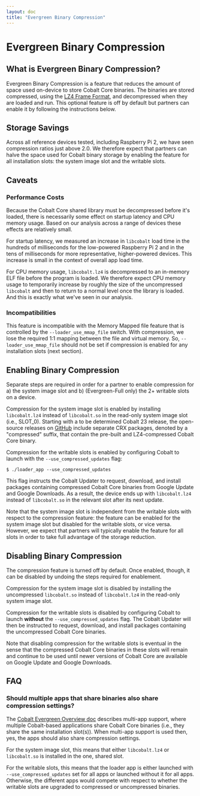 ```yaml
---
layout: doc
title: "Evergreen Binary Compression"
---
```

# Evergreen Binary Compression

## What is Evergreen Binary Compression?

Evergreen Binary Compression is a feature that reduces the amount of space used
on-device to store Cobalt Core binaries. The binaries are stored compressed,
using the
[LZ4 Frame Format](https://github.com/lz4/lz4/blob/dev/doc/lz4_Frame_format.md),
and decompressed when they are loaded and run. This optional feature is off by
default but partners can enable it by following the instructions below.

## Storage Savings

Across all reference devices tested, including Raspberry Pi 2, we have seen
compression ratios just above 2.0. We therefore expect that partners can halve
the space used for Cobalt binary storage by enabling the feature for all
installation slots: the system image slot and the writable slots.

## Caveats

### Performance Costs

Because the Cobalt Core shared library must be decompressed before it's loaded,
there is necessarily some effect on startup latency and CPU memory usage. Based
on our analysis across a range of devices these effects are relatively small.

For startup latency, we measured an increase in `libcobalt` load time in the
hundreds of milliseconds for the low-powered Raspberry Pi 2 and in the tens of
milliseconds for more representative, higher-powered devices. This increase is
small in the context of overall app load time.

For CPU memory usage, `libcobalt.lz4` is decompressed to an in-memory ELF file
before the program is loaded. We therefore expect CPU memory usage to
temporarily increase by roughly the size of the uncompressed `libcobalt` and
then to return to a normal level once the library is loaded. And this is exactly
what we've seen in our analysis.

### Incompatibilities

This feature is incompatible with the Memory Mapped file feature that is
controlled by the `--loader_use_mmap_file` switch. With compression, we lose the
required 1:1 mapping between the file and virtual memory. So,
`--loader_use_mmap_file` should not be set if compression is enabled for any
installation slots (next section).

## Enabling Binary Compression

Separate steps are required in order for a partner to enable compression for a)
the system image slot and b) (Evergreen-Full only) the 2+ writable slots on a
device.

Compression for the system image slot is enabled by installing `libcobalt.lz4`
instead of `libcobalt.so` in the read-only system image slot (i.e., SLOT_0).
Starting with a to be determined Cobalt 23 release, the open-source releases on
[GitHub](https://github.com/youtube/cobalt/releases) include separate CRX
packages, denoted by a "compressed" suffix, that contain the pre-built and
LZ4-compressed Cobalt Core binary.

Compression for the writable slots is enabled by configuring Cobalt to launch
with the `--use_compressed_updates` flag:

```
$ ./loader_app --use_compressed_updates
```

This flag instructs the Cobalt Updater to request, download, and install
packages containing compressed Cobalt Core binaries from Google Update and
Google Downloads. As a result, the device ends up with `libcobalt.lz4` instead
of `libcobalt.so` in the relevant slot after its next update.

Note that the system image slot is independent from the writable slots with
respect to the compression feature: the feature can be enabled for the system
image slot but disabled for the writable slots, or vice versa. However, we
expect that partners will typically enable the feature for all slots in order to
take full advantage of the storage reduction.

## Disabling Binary Compression

The compression feature is turned off by default. Once enabled, though, it can
be disabled by undoing the steps required for enablement.

Compression for the system image slot is disabled by installing the uncompressed
`libcobalt.so` instead of `libcobalt.lz4` in the read-only system image slot.

Compression for the writable slots is disabled by configuring Cobalt to launch
**without** the `--use_compressed_updates` flag. The Cobalt Updater will then be
instructed to request, download, and install packages containing the
uncompressed Cobalt Core binaries.

Note that disabling compression for the writable slots is eventual in the sense
that the compressed Cobalt Core binaries in these slots will remain and continue
to be used until newer versions of Cobalt Core are available on Google Update
and Google Downloads.

## FAQ

### Should multiple apps that share binaries also share compression settings?

The [Cobalt Evergreen Overview doc](cobalt_evergreen_overview.md) describes
multi-app support, where multiple Cobalt-based applications share Cobalt Core
binaries (i.e., they share the same installation slot(s)). When multi-app
support is used then, yes, the apps should also share compression settings.

For the system image slot, this means that either `libcobalt.lz4` or
`libcobalt.so` is installed in the one, shared slot.

For the writable slots, this means that the loader app is either launched with
`--use_compressed_updates` set for all apps or launched without it for all apps.
Otherwise, the different apps would compete with respect to whether the writable
slots are upgraded to compressed or uncompressed binaries.
